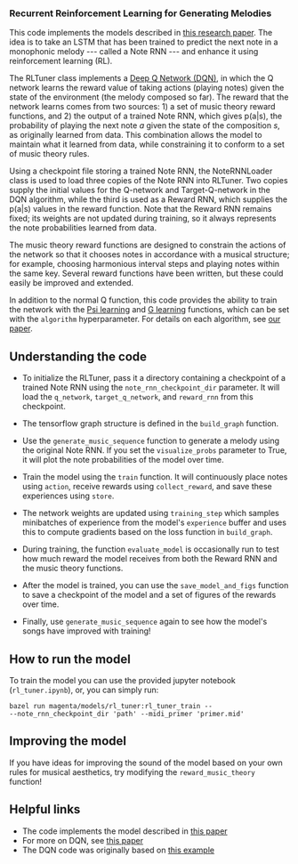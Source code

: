 ### Recurrent Reinforcement Learning for Generating Melodies

This code implements the models described in [this research paper][our arxiv].
The idea is to take an LSTM that has been trained to predict the next note in a
monophonic melody --- called a Note RNN --- and enhance it using reinforcement 
learning (RL). 

The RLTuner class implements a [Deep Q Network (DQN)][dqn], in which the Q network 
learns the reward value of taking actions (playing notes) given the state of the 
environment (the melody composed so far). The reward that the network learns 
comes from two sources: 1) a set of music theory reward functions, and 2) the 
output of a trained Note RNN, which gives p(a|s), the probability of playing the 
next note *a* given the state of the composition *s*, as originally learned from 
data. This combination allows the model to maintain what it learned from data, 
while constraining it to conform to a set of music theory rules. 

Using a checkpoint file storing a trained Note RNN, the NoteRNNLoader class is 
used to load three copies of the Note RNN into RLTuner. Two copies supply the 
initial values for the Q-network and Target-Q-network in the DQN algorithm, 
while the third is used as a Reward RNN, which supplies the p(a|s) values in the 
reward function. Note that the Reward RNN remains fixed; its weights are not 
updated during training, so it always represents the note probabilities learned
from data.

The music theory reward functions are designed to constrain the actions of the
network so that it chooses notes in accordance with a musical structure; for
example, choosing harmonious interval steps and playing notes within the same 
key. Several reward functions have been written, but these could easily be 
improved and extended.

In addition to the normal Q function, this code provides the ability to train 
the network with the [Psi learning][psi learning] and [G learning][g learning]
functions, which can be set with the `algorithm` hyperparameter. For details 
on each algorithm, see [our paper][our arxiv].

## Understanding the code
*   To initialize the RLTuner, pass it a directory containing a checkpoint of a 
	trained Note RNN using the `note_rnn_checkpoint_dir` parameter. It will 
	load the `q_network`, `target_q_network`, and `reward_rnn` from this 
	checkpoint.

*	The tensorflow graph structure is defined in the `build_graph` function.

*	Use the `generate_music_sequence` function to generate a melody using the 
	original Note RNN. If you set the `visualize_probs` parameter to True, it 
	will plot the note probabilities of the model over time.

*	Train the model using the `train` function. It will continuously place 
	notes using `action`, receive rewards using `collect_reward`, and save 
	these experiences using `store`.

*	The network weights are updated using `training_step` which samples 
	minibatches of experience from the model's `experience` buffer and uses 
	this to compute gradients based on the loss function in `build_graph`.

*	During training, the function `evaluate_model` is occasionally run to 
	test how much reward the model receives from both the Reward RNN and the 
	music theory functions.

*	After the model is trained, you can use the `save_model_and_figs` function
	to save a checkpoint of the model and a set of figures of the rewards over 
	time. 

*	Finally, use `generate_music_sequence` again to see how the model's songs
	have improved with training!


## How to run the model
To train the model you can use the provided jupyter notebook (`rl_tuner.ipynb`), or, you can simply run:

```
bazel run magenta/models/rl_tuner:rl_tuner_train -- 
--note_rnn_checkpoint_dir 'path' --midi_primer 'primer.mid' 
```

## Improving the model
If you have ideas for improving the sound of the model based on your own rules 
for musical aesthetics, try modifying the `reward_music_theory` function!

## Helpful links

*   The code implements the model described in [this paper][our arxiv]
*	For more on DQN, see [this paper][dqn]
*   The DQN code was originally based on [this example][dqn ex]

[our arxiv]: https://arxiv.org/abs/comingsoon
[dqn ex]: https://github.com/nivwusquorum/tensorflow-deepq/blob/master/tf_rl/
[g learning]: https://arxiv.org/pdf/1512.08562.pdf
[psi learning]: http://homepages.inf.ed.ac.uk/svijayak/publications/rawlik-RSS2012.pdf
[dqn]: https://www.cs.toronto.edu/~vmnih/docs/dqn.pdf